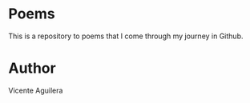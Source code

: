 
# Poems

This is a repository to poems that I come through my journey in Github.

# Author

Vicente Aguilera
